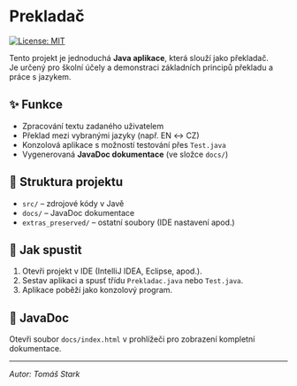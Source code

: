 # Prekladač

[![License: MIT](https://img.shields.io/badge/License-MIT-yellow.svg)](LICENSE)

Tento projekt je jednoduchá **Java aplikace**, která slouží jako překladač.  
Je určený pro školní účely a demonstraci základních principů překladu a práce s jazykem.

## ✨ Funkce
- Zpracování textu zadaného uživatelem
- Překlad mezi vybranými jazyky (např. EN ↔ CZ)
- Konzolová aplikace s možností testování přes `Test.java`
- Vygenerovaná **JavaDoc dokumentace** (ve složce `docs/`)

## 📂 Struktura projektu
- `src/` – zdrojové kódy v Javě
- `docs/` – JavaDoc dokumentace
- `extras_preserved/` – ostatní soubory (IDE nastavení apod.)

## 🚀 Jak spustit
1. Otevři projekt v IDE (IntelliJ IDEA, Eclipse, apod.).
2. Sestav aplikaci a spusť třídu `Prekladac.java` nebo `Test.java`.
3. Aplikace poběží jako konzolový program.

## 📖 JavaDoc
Otevři soubor `docs/index.html` v prohlížeči pro zobrazení kompletní dokumentace.

---

*Autor: Tomáš Stark*
